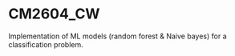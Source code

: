 # CM2604_CW
Implementation of ML models (random forest &amp; Naive bayes) for a classification problem.
